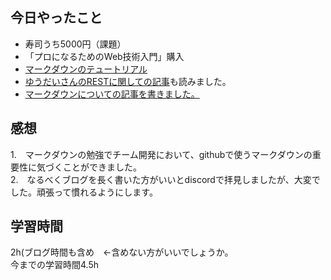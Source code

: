 ## 今日やったこと
- 寿司うち5000円（課題）
- 「プロになるためのWeb技術入門」購入
- [マークダウンのテュートリアル](https://www.markdowntutorial.com/jp/)
- [ゆうだいさんのRESTに関しての記事](https://qiita.com/lamp7800/items/1e7612026dd2c9c818b3)も読みました。
- [マークダウンについての記事を書きました。](https://qiita.com/parkon_hhs/items/df4a0f3197b5ff22a0ab)

## 感想
1.　マークダウンの勉強でチーム開発において、githubで使うマークダウンの重要性に気づくことができました。  
2.　なるべくブログを長く書いた方がいいとdiscordで拝見しましたが、大変でした。頑張って慣れるようにします。


## 学習時間
2h(ブログ時間も含め　←含めない方がいいでしょうか。  
今までの学習時間4.5h


